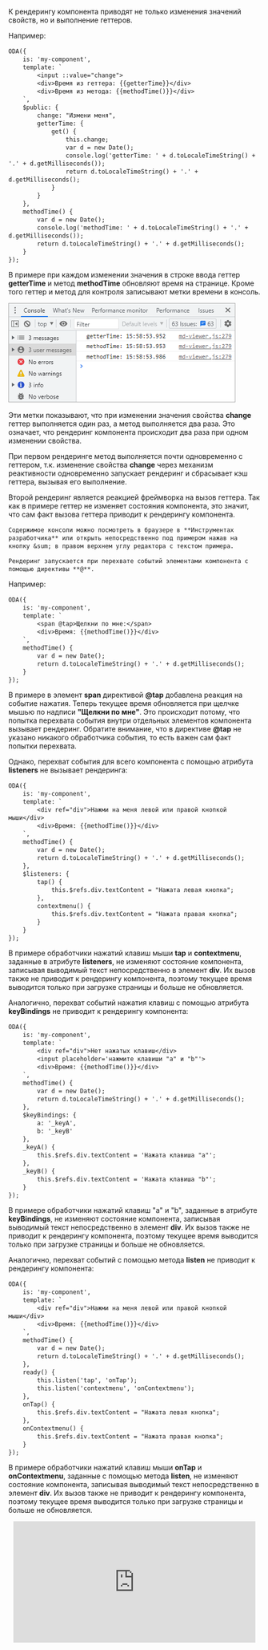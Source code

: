 ﻿К рендерингу компонента приводят не только изменения значений свойств, но и выполнение геттеров.

Например:

```javascript_run_edit_console_[my-component.js]_h=60_
ODA({
    is: 'my-component',
    template: `
        <input ::value="change">
        <div>Время из геттера: {{getterTime}}</div>
        <div>Время из метода: {{methodTime()}}</div>
    `,
    $public: {
        change: "Измени меня",
        getterTime: {
            get() {
                this.change;
                var d = new Date();
                console.log('getterTime: ' + d.toLocaleTimeString() + '.' + d.getMilliseconds());
                return d.toLocaleTimeString() + '.' + d.getMilliseconds();
            }
        }
    },
    methodTime() {
        var d = new Date();
        console.log('methodTime: ' + d.toLocaleTimeString() + '.' + d.getMilliseconds());
        return d.toLocaleTimeString() + '.' + d.getMilliseconds();
    }
});
```

В примере при каждом изменении значения в строке ввода геттер **getterTime** и метод **methodTime** обновляют время на странице. Кроме того геттер и метод для контроля записывают метки времени в консоль.

![Метки времени в консоли](learn/_images/smart-rendering-features-001.png "Метки времени в консоли")

Эти метки показывают, что при изменении значения свойства **change** геттер выполняется один раз, а метод выполняется два раза. Это означает, что рендеринг компонента происходит два раза при одном изменении свойства.

При первом рендеринге метод выполняется почти одновременно с геттером, т.к. изменение свойства **change** через механизм реактивности одновременно запускает рендеринг и сбрасывает кэш геттера, вызывая его выполнение.

Второй рендеринг является реакцией фреймворка на вызов геттера. Так как в примере геттер не изменяет состояния компонента, это значит, что сам факт вызова геттера приводит к рендерингу компонента.

```faq_md
Содержимое консоли можно посмотреть в браузере в **Инструментах разработчика** или открыть непосредственно под примером нажав на кнопку &sum; в правом верхнем углу редактора с текстом примера.
```

```info_md
Рендеринг запускается при перехвате событий элементами компонента с помощью директивы **@**.
```

Например:

```javascript_run_edit_[my-component.js]
ODA({
    is: 'my-component',
    template: `
        <span @tap>Щелкни по мне:</span>
        <div>Время: {{methodTime()}}</div>
    `,
    methodTime() {
        var d = new Date();
        return d.toLocaleTimeString() + '.' + d.getMilliseconds();
    }
});
```

В примере в элемент **span** директивой **@tap** добавлена реакция на событие нажатия. Теперь текущее время обновляется при щелчке мышью по надписи **"Щелкни по мне"**. Это происходит потому, что попытка перехвата события внутри отдельных элементов компонента вызывает рендеринг. Обратите внимание, что в директиве **@tap** не указано никакого обработчика события, то есть важен сам факт попытки перехвата.

Однако, перехват события для всего компонента с помощью атрибута **listeners** не вызывает рендеринга:

```javascript_run_edit_[my-component.js]
ODA({
    is: 'my-component',
    template: `
        <div ref="div">Нажми на меня левой или правой кнопкой мыши</div>
        <div>Время: {{methodTime()}}</div>
    `,
    methodTime() {
        var d = new Date();
        return d.toLocaleTimeString() + '.' + d.getMilliseconds();
    },
    $listeners: {
        tap() {
            this.$refs.div.textContent = "Нажата левая кнопка";
        },
        contextmenu() {
            this.$refs.div.textContent = "Нажата правая кнопка";
        }
    }
});
```

В примере обработчики нажатий клавиш мыши **tap** и **contextmenu**, заданные в атрибуте **listeners**, не изменяют состояние компонента, записывая выводимый текст непосредственно в элемент **div**. Их вызов также не приводит к рендерингу компонента, поэтому текущее время выводится только при загрузке страницы и больше не обновляется.

Аналогично, перехват событий нажатия клавиш с помощью атрибута **keyBindings** не приводит к рендерингу компонента:

```javascript_run_edit_[my-component.js]
ODA({
    is: 'my-component',
    template: `
        <div ref="div">Нет нажатых клавиш</div>
        <input placeholder='нажмите клавиши "a" и "b"'>
        <div>Время: {{methodTime()}}</div>
    `,
    methodTime() {
        var d = new Date();
        return d.toLocaleTimeString() + '.' + d.getMilliseconds();
    },
    $keyBindings: {
        a: '_keyA',
        b: '_keyB'
    },
    _keyA() {
        this.$refs.div.textContent = 'Нажата клавиша "a"';
    },
    _keyB() {
        this.$refs.div.textContent = 'Нажата клавиша "b"';
    }
});
```

В примере обработчики нажатий клавиш "a" и "b", заданные в атрибуте **keyBindings**, не изменяют состояние компонента, записывая выводимый текст непосредственно в элемент **div**. Их вызов также не приводит к рендерингу компонента, поэтому текущее время выводится только при загрузке страницы и больше не обновляется.

Аналогично, перехват событий с помощью метода **listen** не приводит к рендерингу компонента:

```javascript_run_edit_[my-component.js]
ODA({
    is: 'my-component',
    template: `
        <div ref="div">Нажми на меня левой или правой кнопкой мыши</div>
        <div>Время: {{methodTime()}}</div>
    `,
    methodTime() {
        var d = new Date();
        return d.toLocaleTimeString() + '.' + d.getMilliseconds();
    },
    ready() {
        this.listen('tap', 'onTap');
        this.listen('contextmenu', 'onContextmenu');
    },
    onTap() {
        this.$refs.div.textContent = "Нажата левая кнопка";
    },
    onContextmenu() {
        this.$refs.div.textContent = "Нажата правая кнопка";
    }
});
```

В примере обработчики нажатий клавиш мыши **onTap** и **onContextmenu**, заданные с помощью метода **listen**, не изменяют состояние компонента, записывая выводимый текст непосредственно в элемент **div**. Их вызов также не приводит к рендерингу компонента, поэтому текущее время выводится только при загрузке страницы и больше не обновляется.

<div style="position:relative;padding-bottom:48%; margin:10px">
    <iframe src="https://www.youtube.com/embed/Rild5juXnd8?start=0" frameborder="0" allow="accelerometer; autoplay; encrypted-media; gyroscope; picture-in-picture" allowfullscreen
    	style="position:absolute;width:100%;height:100%;"></iframe>
</div>